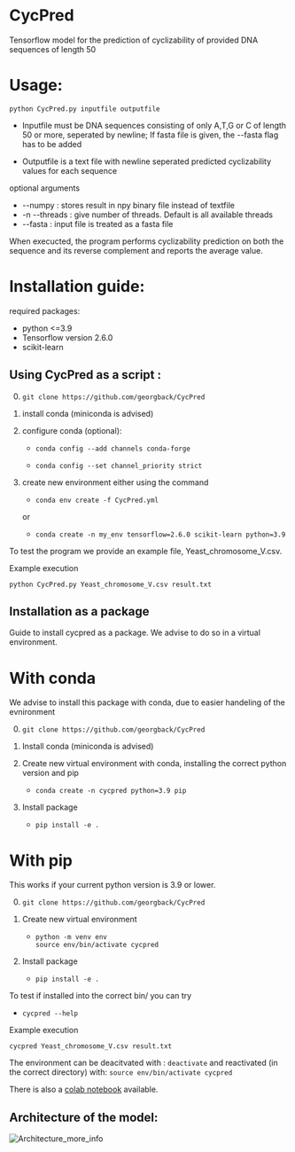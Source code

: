 # CycPred
Tensorflow model for the prediction of cyclizability of provided DNA sequences of length 50

# Usage:

```
python CycPred.py inputfile outputfile
```

+ Inputfile must be DNA sequences consisting of only A,T,G or C of length 50 or more, seperated by newline; If fasta file is given, the --fasta flag has to be added

+ Outputfile is a text file with newline seperated predicted cyclizability values for each sequence

optional arguments

+ --numpy : stores result in npy binary file instead of textfile
+ -n --threads : give number of threads. Default is all available threads
+ --fasta : input file is treated as a fasta file

When execucted, the program performs cyclizability prediction on both the sequence and its reverse complement and reports the average value.

# Installation guide:


required packages:
+ python <=3.9
+ Tensorflow version 2.6.0
+ scikit-learn

## Using CycPred as a script :

0. ``` git clone https://github.com/georgback/CycPred ```
1. install conda (miniconda is advised)
2. configure conda (optional):

      + ``` conda config --add channels conda-forge ```
      
      +  ``` conda config --set channel_priority strict ```
      
3. create new environment either using the command
 
      +  ``` conda env create -f CycPred.yml ```

           
      or
     
     
     +  ``` conda create -n my_env tensorflow=2.6.0 scikit-learn python=3.9 ```


To test the program we provide an example file, Yeast_chromosome_V.csv.

Example execution
```
python CycPred.py Yeast_chromosome_V.csv result.txt
```

## Installation as a package

Guide to install cycpred as a package. We advise to do so in a virtual environment. 

# With conda
We advise to install this package with conda, due to easier handeling of the evnironment

0. ``` git clone https://github.com/georgback/CycPred ```
1. Install conda (miniconda is advised)
2. Create new virtual environment with conda, installing the correct python version and pip
 
      +  ```
         conda create -n cycpred python=3.9 pip
         ```
3. Install package
   +  ``` pip install -e . ```
  
# With pip
This works if your current python version is 3.9 or lower.

0. ``` git clone https://github.com/georgback/CycPred ```
1. Create new virtual environment 
 
      +  ```
         python -m venv env
         source env/bin/activate cycpred
         ```
2. Install package
   +  ``` pip install -e . ```
  

To test if installed into the correct bin/ you can try
   + ``` cycpred --help ```

Example execution
```
cycpred Yeast_chromosome_V.csv result.txt
```


The environment can be deacitvated with :
```deactivate```
and reactivated (in the correct directory) with:
```source env/bin/activate cycpred```



There is also a [colab notebook](https://colab.research.google.com/drive/1ng2dKkaZobSYHPWGgZKz4SFIS1peZfWh?usp=sharing) available.

## Architecture of the model:


![Architecture_more_info](https://user-images.githubusercontent.com/75431641/233105485-0bdf9e56-67f5-45ff-8b1b-612fe36d1cea.png)


